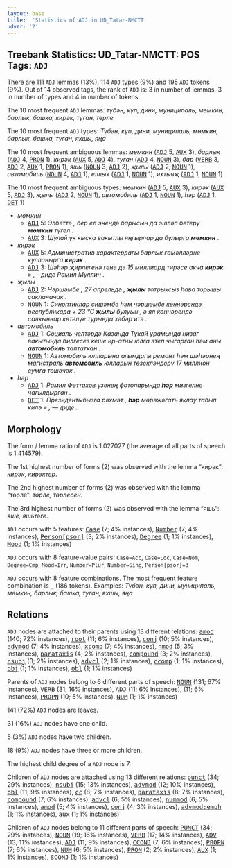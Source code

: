 ```yaml
---
layout: base
title:  'Statistics of ADJ in UD_Tatar-NMCTT'
udver: '2'
---
```


## Treebank Statistics: UD_Tatar-NMCTT: POS Tags: `ADJ`

There are 111 `ADJ` lemmas (13%), 114 `ADJ` types (9%) and 195 `ADJ` tokens (9%).
Out of 14 observed tags, the rank of `ADJ` is: 3 in number of lemmas, 3 in number of types and 4 in number of tokens.

The 10 most frequent `ADJ` lemmas: <em>түбән, күп, дини, муниципаль, мөмкин, барлык, башка, кирәк, туган, төрле</em>

The 10 most frequent `ADJ` types:  <em>Түбән, күп, дини, муниципаль, мөмкин, барлык, башка, туган, яхшы, яңа</em>

The 10 most frequent ambiguous lemmas: <em>мөмкин</em> (<tt><a href="tt_nmctt-pos-ADJ.html">ADJ</a></tt> 5, <tt><a href="tt_nmctt-pos-AUX.html">AUX</a></tt> 3), <em>барлык</em> (<tt><a href="tt_nmctt-pos-ADJ.html">ADJ</a></tt> 4, <tt><a href="tt_nmctt-pos-PRON.html">PRON</a></tt> 1), <em>кирәк</em> (<tt><a href="tt_nmctt-pos-AUX.html">AUX</a></tt> 5, <tt><a href="tt_nmctt-pos-ADJ.html">ADJ</a></tt> 4), <em>туган</em> (<tt><a href="tt_nmctt-pos-ADJ.html">ADJ</a></tt> 4, <tt><a href="tt_nmctt-pos-NOUN.html">NOUN</a></tt> 3), <em>бар</em> (<tt><a href="tt_nmctt-pos-VERB.html">VERB</a></tt> 3, <tt><a href="tt_nmctt-pos-ADJ.html">ADJ</a></tt> 2, <tt><a href="tt_nmctt-pos-AUX.html">AUX</a></tt> 1, <tt><a href="tt_nmctt-pos-PRON.html">PRON</a></tt> 1), <em>яшь</em> (<tt><a href="tt_nmctt-pos-NOUN.html">NOUN</a></tt> 3, <tt><a href="tt_nmctt-pos-ADJ.html">ADJ</a></tt> 2), <em>җылы</em> (<tt><a href="tt_nmctt-pos-ADJ.html">ADJ</a></tt> 2, <tt><a href="tt_nmctt-pos-NOUN.html">NOUN</a></tt> 1), <em>автомобиль</em> (<tt><a href="tt_nmctt-pos-NOUN.html">NOUN</a></tt> 4, <tt><a href="tt_nmctt-pos-ADJ.html">ADJ</a></tt> 1), <em>еллык</em> (<tt><a href="tt_nmctt-pos-ADJ.html">ADJ</a></tt> 1, <tt><a href="tt_nmctt-pos-NOUN.html">NOUN</a></tt> 1), <em>ихтыяҗ</em> (<tt><a href="tt_nmctt-pos-ADJ.html">ADJ</a></tt> 1, <tt><a href="tt_nmctt-pos-NOUN.html">NOUN</a></tt> 1)

The 10 most frequent ambiguous types:  <em>мөмкин</em> (<tt><a href="tt_nmctt-pos-ADJ.html">ADJ</a></tt> 5, <tt><a href="tt_nmctt-pos-AUX.html">AUX</a></tt> 3), <em>кирәк</em> (<tt><a href="tt_nmctt-pos-AUX.html">AUX</a></tt> 5, <tt><a href="tt_nmctt-pos-ADJ.html">ADJ</a></tt> 3), <em>җылы</em> (<tt><a href="tt_nmctt-pos-ADJ.html">ADJ</a></tt> 2, <tt><a href="tt_nmctt-pos-NOUN.html">NOUN</a></tt> 1), <em>автомобиль</em> (<tt><a href="tt_nmctt-pos-ADJ.html">ADJ</a></tt> 1, <tt><a href="tt_nmctt-pos-NOUN.html">NOUN</a></tt> 1), <em>һәр</em> (<tt><a href="tt_nmctt-pos-ADJ.html">ADJ</a></tt> 1, <tt><a href="tt_nmctt-pos-DET.html">DET</a></tt> 1)


* <em>мөмкин</em>
  * <tt><a href="tt_nmctt-pos-ADJ.html">ADJ</a></tt> 5: <em>Әлбәттә , бер ел эчендә барысын да эшләп бетерү <b>мөмкин</b> түгел .</em>
  * <tt><a href="tt_nmctt-pos-AUX.html">AUX</a></tt> 3: <em>Шулай ук кыска вакытлы яңгырлар да булырга <b>мөмкин</b> .</em>
* <em>кирәк</em>
  * <tt><a href="tt_nmctt-pos-AUX.html">AUX</a></tt> 5: <em>Административ характердагы барлык гамәлләрне кулланырга <b>кирәк</b> .</em>
  * <tt><a href="tt_nmctt-pos-ADJ.html">ADJ</a></tt> 3: <em>Шәһәр җирлегенә генә дә 15 миллиард тирәсе акча <b>кирәк</b> » , - диде Рамил Муллин .</em>
* <em>җылы</em>
  * <tt><a href="tt_nmctt-pos-ADJ.html">ADJ</a></tt> 2: <em>Чәршәмбе , 27 апрельдә , <b>җылы</b> тотрыксыз һава торышы сакланачак .</em>
  * <tt><a href="tt_nmctt-pos-NOUN.html">NOUN</a></tt> 1: <em>Синоптиклар сишәмбе һәм чәршәмбе көннәрендә республикада + 23 °С <b>җылы</b> булуын , ә ял көннәрендә салкыннар көтелүе турында хәбәр итә .</em>
* <em>автомобиль</em>
  * <tt><a href="tt_nmctt-pos-ADJ.html">ADJ</a></tt> 1: <em>Социаль челтәрдә Казанда Тукай урамында низаг вакытында билгесез кеше ир-атны юлга этеп чыгарган һәм аны <b>автомобиль</b> таптаткан .</em>
  * <tt><a href="tt_nmctt-pos-NOUN.html">NOUN</a></tt> 1: <em>Автомобиль юлларына агымдагы ремонт һәм шәһәрнең магистраль <b>автомобиль</b> юлларын төзекләндерү 17 миллион сумга төшәчәк .</em>
* <em>һәр</em>
  * <tt><a href="tt_nmctt-pos-ADJ.html">ADJ</a></tt> 1: <em>Рамил Фәттахов үзенең фотоларында <b>һәр</b> мизгелне чагылдырган .</em>
  * <tt><a href="tt_nmctt-pos-DET.html">DET</a></tt> 1: <em>Президентыбызга рәхмәт , <b>һәр</b> мөрәҗәгать яклау табып килә » , — диде .</em>

## Morphology

The form / lemma ratio of `ADJ` is 1.027027 (the average of all parts of speech is 1.414579).

The 1st highest number of forms (2) was observed with the lemma “кирәк”: <em>кирәк, кирәктер</em>.

The 2nd highest number of forms (2) was observed with the lemma “төрле”: <em>төрле, төрлесен</em>.

The 3rd highest number of forms (2) was observed with the lemma “яшь”: <em>яше, яшьтәге</em>.

`ADJ` occurs with 5 features: <tt><a href="tt_nmctt-feat-Case.html">Case</a></tt> (7; 4% instances), <tt><a href="tt_nmctt-feat-Number.html">Number</a></tt> (7; 4% instances), <tt><a href="tt_nmctt-feat-Person-psor.html">Person[psor]</a></tt> (3; 2% instances), <tt><a href="tt_nmctt-feat-Degree.html">Degree</a></tt> (1; 1% instances), <tt><a href="tt_nmctt-feat-Mood.html">Mood</a></tt> (1; 1% instances)

`ADJ` occurs with 8 feature-value pairs: `Case=Acc`, `Case=Loc`, `Case=Nom`, `Degree=Cmp`, `Mood=Irr`, `Number=Plur`, `Number=Sing`, `Person[psor]=3`

`ADJ` occurs with 8 feature combinations.
The most frequent feature combination is `_` (186 tokens).
Examples: <em>Түбән, күп, дини, муниципаль, мөмкин, барлык, башка, туган, яхшы, яңа</em>


## Relations

`ADJ` nodes are attached to their parents using 13 different relations: <tt><a href="tt_nmctt-dep-amod.html">amod</a></tt> (140; 72% instances), <tt><a href="tt_nmctt-dep-root.html">root</a></tt> (11; 6% instances), <tt><a href="tt_nmctt-dep-conj.html">conj</a></tt> (10; 5% instances), <tt><a href="tt_nmctt-dep-advmod.html">advmod</a></tt> (7; 4% instances), <tt><a href="tt_nmctt-dep-xcomp.html">xcomp</a></tt> (7; 4% instances), <tt><a href="tt_nmctt-dep-nmod.html">nmod</a></tt> (5; 3% instances), <tt><a href="tt_nmctt-dep-parataxis.html">parataxis</a></tt> (4; 2% instances), <tt><a href="tt_nmctt-dep-compound.html">compound</a></tt> (3; 2% instances), <tt><a href="tt_nmctt-dep-nsubj.html">nsubj</a></tt> (3; 2% instances), <tt><a href="tt_nmctt-dep-advcl.html">advcl</a></tt> (2; 1% instances), <tt><a href="tt_nmctt-dep-ccomp.html">ccomp</a></tt> (1; 1% instances), <tt><a href="tt_nmctt-dep-obj.html">obj</a></tt> (1; 1% instances), <tt><a href="tt_nmctt-dep-obl.html">obl</a></tt> (1; 1% instances)

Parents of `ADJ` nodes belong to 6 different parts of speech: <tt><a href="tt_nmctt-pos-NOUN.html">NOUN</a></tt> (131; 67% instances), <tt><a href="tt_nmctt-pos-VERB.html">VERB</a></tt> (31; 16% instances), <tt><a href="tt_nmctt-pos-ADJ.html">ADJ</a></tt> (11; 6% instances),  (11; 6% instances), <tt><a href="tt_nmctt-pos-PROPN.html">PROPN</a></tt> (10; 5% instances), <tt><a href="tt_nmctt-pos-NUM.html">NUM</a></tt> (1; 1% instances)

141 (72%) `ADJ` nodes are leaves.

31 (16%) `ADJ` nodes have one child.

5 (3%) `ADJ` nodes have two children.

18 (9%) `ADJ` nodes have three or more children.

The highest child degree of a `ADJ` node is 7.

Children of `ADJ` nodes are attached using 13 different relations: <tt><a href="tt_nmctt-dep-punct.html">punct</a></tt> (34; 29% instances), <tt><a href="tt_nmctt-dep-nsubj.html">nsubj</a></tt> (15; 13% instances), <tt><a href="tt_nmctt-dep-advmod.html">advmod</a></tt> (12; 10% instances), <tt><a href="tt_nmctt-dep-obl.html">obl</a></tt> (11; 9% instances), <tt><a href="tt_nmctt-dep-cc.html">cc</a></tt> (8; 7% instances), <tt><a href="tt_nmctt-dep-parataxis.html">parataxis</a></tt> (8; 7% instances), <tt><a href="tt_nmctt-dep-compound.html">compound</a></tt> (7; 6% instances), <tt><a href="tt_nmctt-dep-advcl.html">advcl</a></tt> (6; 5% instances), <tt><a href="tt_nmctt-dep-nummod.html">nummod</a></tt> (6; 5% instances), <tt><a href="tt_nmctt-dep-amod.html">amod</a></tt> (5; 4% instances), <tt><a href="tt_nmctt-dep-conj.html">conj</a></tt> (4; 3% instances), <tt><a href="tt_nmctt-dep-advmod-emph.html">advmod:emph</a></tt> (1; 1% instances), <tt><a href="tt_nmctt-dep-aux.html">aux</a></tt> (1; 1% instances)

Children of `ADJ` nodes belong to 11 different parts of speech: <tt><a href="tt_nmctt-pos-PUNCT.html">PUNCT</a></tt> (34; 29% instances), <tt><a href="tt_nmctt-pos-NOUN.html">NOUN</a></tt> (19; 16% instances), <tt><a href="tt_nmctt-pos-VERB.html">VERB</a></tt> (17; 14% instances), <tt><a href="tt_nmctt-pos-ADV.html">ADV</a></tt> (13; 11% instances), <tt><a href="tt_nmctt-pos-ADJ.html">ADJ</a></tt> (11; 9% instances), <tt><a href="tt_nmctt-pos-CCONJ.html">CCONJ</a></tt> (7; 6% instances), <tt><a href="tt_nmctt-pos-PROPN.html">PROPN</a></tt> (7; 6% instances), <tt><a href="tt_nmctt-pos-NUM.html">NUM</a></tt> (6; 5% instances), <tt><a href="tt_nmctt-pos-PRON.html">PRON</a></tt> (2; 2% instances), <tt><a href="tt_nmctt-pos-AUX.html">AUX</a></tt> (1; 1% instances), <tt><a href="tt_nmctt-pos-SCONJ.html">SCONJ</a></tt> (1; 1% instances)

